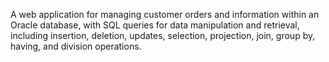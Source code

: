A web application for managing customer orders and information within an Oracle database, with SQL queries for data manipulation and retrieval, including insertion, deletion,
updates, selection, projection, join, group by, having, and division operations.
